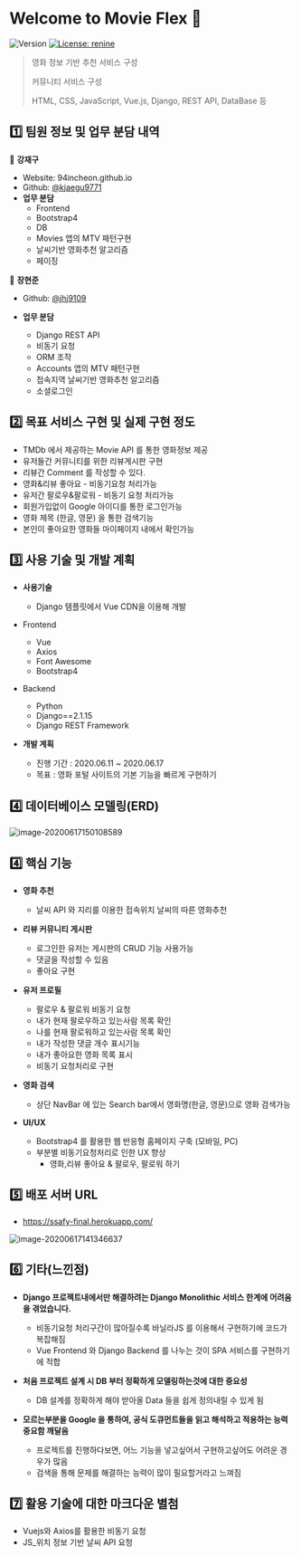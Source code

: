 # Welcome to Movie Flex 👋

![Version](https://img.shields.io/badge/version-0.0.1-blue.svg?cacheSeconds=2592000)
[![License: renine](https://img.shields.io/badge/License-renine-yellow.svg)](#)

> 영화 정보 기반 추천 서비스 구성
>
> 커뮤니티 서비스 구성
>
> HTML, CSS, JavaScript, Vue.js, Django, REST API, DataBase 등



## :one: 팀원 정보 및 업무 분담 내역

👤 **강재구**

* Website: 94incheon.github.io
* Github: [@kjaegu9771](https://github.com/kjaegu9771)
* **업무 분담**
  * Frontend
  * Bootstrap4
  * DB
  * Movies 앱의 MTV 패턴구현
  * 날씨기반 영화추천 알고리즘
  * 페이징



👤 **장현준**

- Github: [@jhj9109](https://github.com/jhj9109)

- **업무 분담**
  - Django REST API
  - 비동기 요청
  - ORM 조작
  - Accounts 앱의 MTV 패턴구현
  - 접속지역 날씨기반 영화추천 알고리즘
  - 소셜로그인





## :two: 목표 서비스 구현 및 실제 구현 정도

- TMDb 에서 제공하는 Movie API 를 통한 영화정보 제공
- 유저들간 커뮤니티를 위한 리뷰게시판 구현
- 리뷰간 Comment 를 작성할 수 있다.
- 영화&리뷰 좋아요 - 비동기요청 처리가능
- 유저간 팔로우&팔로워 - 비동기 요청 처리가능
- 회원가입없이 Google 아이디를 통한 로그인가능
- 영화 제목 (한글, 영문) 을 통한 검색기능
- 본인이 좋아요한 영화들 마이페이지 내에서 확인가능



## :three: 사용 기술 및 개발 계획

- **사용기술**
  - Django 템플릿에서 Vue CDN을 이용해 개발



- Frontend
  - Vue
  - Axios
  - Font Awesome
  - Bootstrap4



- Backend
  - Python
  - Django==2.1.15
  - Django REST Framework



- **개발 계획**
  - 진행 기간 : 2020.06.11 ~ 2020.06.17
  - 목표 : 영화 포털 사이트의 기본 기능을 빠르게 구현하기









## :four: 데이터베이스 모델링(ERD)

![image-20200617150108589](images/image-20200617150108589.png)







## :four: 핵심 기능

- **영화 추천**

  - 날씨 API 와 지리를 이용한 접속위치 날씨의 따른 영화추천

  

- **리뷰 커뮤니티 게시판**

  - 로그인한 유저는 게시판의 CRUD 기능 사용가능
  - 댓글을 작성할 수 있음
  - 좋아요 구현



- **유저 프로필**
  - 팔로우 & 팔로워 비동기 요청
  - 내가 현재 팔로우하고 있는사람 목록 확인
  - 나를 현재 팔로워하고 있는사람 목록 확인
  - 내가 작성한 댓글 개수 표시기능
  - 내가 좋아요한 영화 목록 표시
  - 비동기 요청처리로 구현



- **영화 검색**
  - 상단 NavBar 에 있는 Search bar에서 영화명(한글, 영문)으로 영화 검색가능



- **UI/UX**
  - Bootstrap4 를 활용한 웹 반응형 홈페이지 구축 (모바일, PC)
  - 부분별 비동기요청처리로 인한 UX 향상
    - 영화,리뷰 좋아요 & 팔로우, 팔로워 하기







## :five: 배포 서버 URL

- https://ssafy-final.herokuapp.com/

![image-20200617141346637](images/image-20200617141346637.png)







## :six: 기타(느낀점)

- **Django 프로젝트내에서만 해결하려는 Django Monolithic 서비스 한계에 어려움을 겪었습니다.**
  - 비동기요청 처리구간이 많아질수록 바닐라JS 를 이용해서 구현하기에 코드가 복잡해짐
  - Vue Frontend 와 Django Backend 를 나누는 것이 SPA 서비스를 구현하기에 적합



- **처음 프로젝트 설계 시 DB 부터 정확하게 모델링하는것에 대한 중요성**
  - DB 설계를 정확하게 해야 받아올 Data 들을 쉽게 정의내릴 수 있게 됨



- **모르는부분을 Google 을 통하여, 공식 도큐먼트들을 읽고 해석하고 적용하는 능력 중요함 깨달음**
  - 프로젝트를 진행하다보면, 어느 기능을 넣고싶어서 구현하고싶어도 어려운 경우가 많음
  - 검색을 통해 문제를 해결하는 능력이 많이 필요할거라고 느껴짐

## :seven: 활용 기술에 대한 마크다운 별첨
- Vuejs와 Axios를 활용한 비동기 요청
- JS_위치 정보 기반 날씨 API 요청